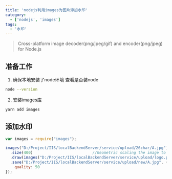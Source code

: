 ```yaml
---
title: 'nodejs利用images为图片添加水印'
category:
  - ['nodejs', 'images']
tags:
  - '水印'
---
```


> Cross-platform image decoder(png/jpeg/gif) and encoder(png/jpeg) for Node.js

<!-- more -->

## 准备工作
 
1. 确保本地安装了node环境
查看是否装node
``` bash
node --version
```

2. 安装images库
``` bash
yarn add images
```

## 添加水印
``` js
var images = require("images");

images("D:/Project/IIS/localBackendServer/service/upload/26char/A.jpg")                     //Load image from file 
  .size(400)                          //Geometric scaling the image to 400 pixels width
  .draw(images("D:/Project/IIS/localBackendServer/service/upload/logo.png"), 10, 10)   //Drawn logo at coordinates (10,10)
  .save("D:/Project/IIS/localBackendServer/service/upload/new/A.jpg", {               //Save the image to a file, with the quality of 50
    quality: 50
});
```

